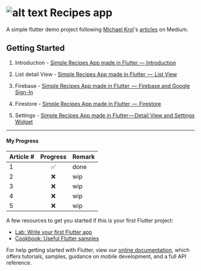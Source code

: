 # ![alt text](https://github.com/enigmatic7earth/Recipes_app/blob/master/ios/Runner/Assets.xcassets/AppIcon.appiconset/Icon-72.png "Recepies - Flutter app") Recipes app

A simple flutter demo project following [Michael Krol](https://github.com/krolmic)'s [articles](https://medium.com/@michael.krol) on Medium.



## Getting Started

1. Introduction - [Simple Recipes App made in Flutter — Introduction](https://medium.com/@michael.krol/simple-recipes-app-made-in-flutter-introduction-c80964167a19)

2. List detail View - [Simple Recipes App made in Flutter  —  List View](https://medium.com/@michael.krol/simple-recipes-app-made-in-flutter-list-view-283ef85f91e7)

3. Firebase - [Simple Recipes App made in Flutter  —  Firebase and Google Sign-In](https://medium.com/flutter-community/simple-recipes-app-made-in-flutter-firebase-and-google-sign-in-14d1535e9a59)

4. Firestore - [Simple Recipes App made in Flutter  —  Firestore](https://medium.com/flutter-community/simple-recipes-app-made-in-flutter-firestore-f386722102da)

5. Settings - [Simple Recipes App made in Flutter — Detail View and Settings Widget](https://medium.com/flutter-community/simple-recipes-app-made-in-flutter-detail-view-and-settings-widget-9a7ca9ebec93)





---
#### My Progress

| Article #        | Progress           | Remark|
| ------------- |:-------------:| ---|
| 1      | ✅ | done |
| 2      | ❌ | wip |
| 3      | ❌ | wip |
| 4      | ❌ | wip |
| 5      | ❌ | wip |








A few resources to get you started if this is your first Flutter project:

- [Lab: Write your first Flutter app](https://flutter.io/docs/get-started/codelab)
- [Cookbook: Useful Flutter samples](https://flutter.io/docs/cookbook)

For help getting started with Flutter, view our 
[online documentation](https://flutter.io/docs), which offers tutorials, 
samples, guidance on mobile development, and a full API reference.
